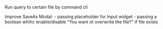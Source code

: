 
Run query to certain file by command cli 

Improve SaveAs Modal:
    - passing placeholder for Input widget
    - passing a boolean whihc enable/disable "You want ot overwrite the file?" if file exists 
